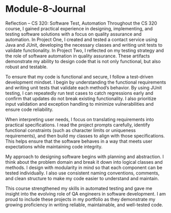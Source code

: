 # Module-8-Journal

Reflection – CS 320: Software Test, Automation
Throughout the CS 320 course, I gained practical experience in designing, implementing, and testing software solutions with a focus on quality assurance and automation. In Project One, I created and tested a contact service using Java and JUnit, developing the necessary classes and writing unit tests to validate functionality. In Project Two, I reflected on my testing strategy and the role of software automation in quality assurance. These artifacts demonstrate my ability to design code that is not only functional, but also robust and testable.

To ensure that my code is functional and secure, I follow a test-driven development mindset. I begin by understanding the functional requirements and writing unit tests that validate each method’s behavior. By using JUnit testing, I can repeatedly run test cases to catch regressions early and confirm that updates do not break existing functionality. I also prioritize input validation and exception handling to minimize vulnerabilities and ensure code reliability.

When interpreting user needs, I focus on translating requirements into practical specifications. I read the project prompts carefully, identify functional constraints (such as character limits or uniqueness requirements), and then build my classes to align with those specifications. This helps ensure that the software behaves in a way that meets user expectations while maintaining code integrity.

My approach to designing software begins with planning and abstraction. I think about the problem domain and break it down into logical classes and methods. I design with modularity in mind so that each component can be tested individually. I also use consistent naming conventions, comments, and clean structure to make my code easier to understand and maintain.

This course strengthened my skills in automated testing and gave me insight into the evolving role of QA engineers in software development. I am proud to include these projects in my portfolio as they demonstrate my growing proficiency in writing reliable, maintainable, and well-tested code.
